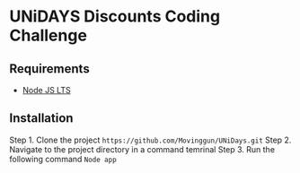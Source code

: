 # UNiDAYS Discounts Coding Challenge
## Requirements
 - [Node JS LTS](https://nodejs.org/en/)
## Installation
Step 1. Clone the project ``https://github.com/Movinggun/UNiDays.git``
Step 2. Navigate to the project directory in a command temrinal
Step 3. Run the following command ``Node app ``
